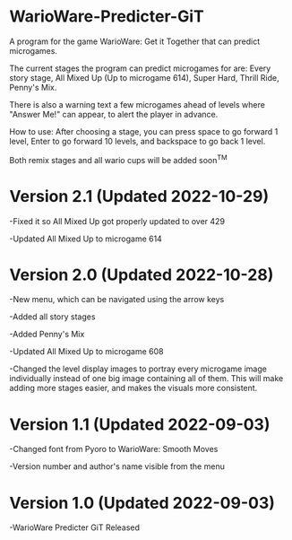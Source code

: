 # WarioWare-Predicter-GiT
A program for the game WarioWare: Get it Together that can predict microgames.

The current stages the program can predict microgames for are: 
Every story stage,
All Mixed Up (Up to microgame 614), 
Super Hard,
Thrill Ride,
Penny's Mix.

There is also a warning text a few microgames ahead of levels where "Answer Me!" can appear, to alert the player in advance.

How to use: After choosing a stage, you can press space to go forward 1 level, Enter to go forward 10 levels, and backspace to go back 1 level.

Both remix stages and all wario cups will be added soon<sup>TM</sup>

# Version 2.1 (Updated 2022-10-29)

-Fixed it so All Mixed Up got properly updated to over 429

-Updated All Mixed Up to microgame 614

# Version 2.0 (Updated 2022-10-28)

-New menu, which can be navigated using the arrow keys

-Added all story stages

-Added Penny's Mix

-Updated All Mixed Up to microgame 608

-Changed the level display images to portray every microgame image individually instead of one big image containing all of them. This will make adding more stages easier, and makes the visuals more consistent.

# Version 1.1 (Updated 2022-09-03)

-Changed font from Pyoro to WarioWare: Smooth Moves

-Version number and author's name visible from the menu

# Version 1.0 (Updated 2022-09-03)

-WarioWare Predicter GiT Released

